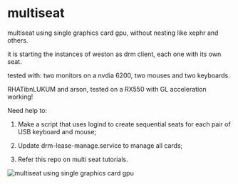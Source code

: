 # multiseat
multiseat using single graphics card gpu, without nesting like xephr and others.

it is starting the instances of weston as drm client, each one with its own seat. 

tested with: two monitors on a nvdia 6200, two mouses and two keyboards.

RHATibnLUKUM and arson, tested on a RX550 with GL acceleration working! 

Need help to:

1) Make a script that uses logind to create sequential seats for each pair of USB keyboard and mouse;

2) Update drm-lease-manage.service to manage all cards;

3) Refer this repo on multi seat tutorials.

![multiseat using single graphics card gpu](https://github.com/garlett/multiseat/blob/main/IMG_20220417_180350.jpg?raw=true)
